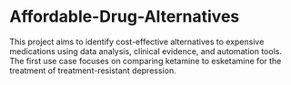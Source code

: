 # Affordable-Drug-Alternatives
This project aims to identify cost-effective alternatives to expensive medications using data analysis, clinical evidence, and automation tools. The first use case focuses on comparing ketamine to esketamine for the treatment of treatment-resistant depression.
